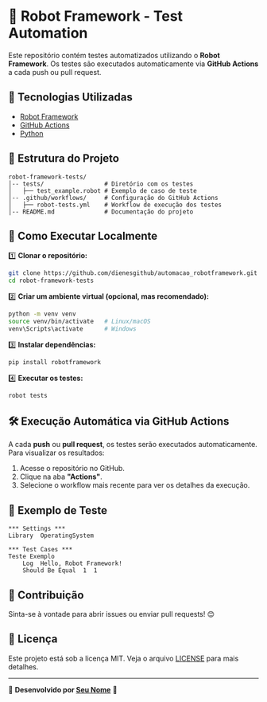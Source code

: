 # 🤖 Robot Framework - Test Automation

Este repositório contém testes automatizados utilizando o **Robot Framework**. Os testes são executados automaticamente via **GitHub Actions** a cada push ou pull request.

## 📌 Tecnologias Utilizadas
- [Robot Framework](https://robotframework.org/)
- [GitHub Actions](https://docs.github.com/en/actions)
- [Python](https://www.python.org/)

## 📁 Estrutura do Projeto
```
robot-framework-tests/
│-- tests/                 # Diretório com os testes
│   ├── test_example.robot # Exemplo de caso de teste
│-- .github/workflows/     # Configuração do GitHub Actions
│   ├── robot-tests.yml    # Workflow de execução dos testes
│-- README.md              # Documentação do projeto
```

## 🚀 Como Executar Localmente

1️⃣ **Clonar o repositório:**
```bash
git clone https://github.com/dienesgithub/automacao_robotframework.git
cd robot-framework-tests
```

2️⃣ **Criar um ambiente virtual (opcional, mas recomendado):**
```bash
python -m venv venv
source venv/bin/activate   # Linux/macOS
venv\Scripts\activate      # Windows
```

3️⃣ **Instalar dependências:**
```bash
pip install robotframework
```

4️⃣ **Executar os testes:**
```bash
robot tests
```

## 🛠 Execução Automática via GitHub Actions
A cada **push** ou **pull request**, os testes serão executados automaticamente. Para visualizar os resultados:
1. Acesse o repositório no GitHub.
2. Clique na aba **"Actions"**.
3. Selecione o workflow mais recente para ver os detalhes da execução.

## 📜 Exemplo de Teste
```robot
*** Settings ***
Library  OperatingSystem

*** Test Cases ***
Teste Exemplo
    Log  Hello, Robot Framework!
    Should Be Equal  1  1
```

## 📌 Contribuição
Sinta-se à vontade para abrir issues ou enviar pull requests! 😊

## 📄 Licença
Este projeto está sob a licença MIT. Veja o arquivo [LICENSE](LICENSE) para mais detalhes.

---
🔗 **Desenvolvido por [Seu Nome](https://github.com/dienesgithub)** 🚀

